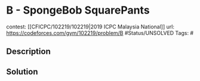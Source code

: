 # B - SpongeBob SquarePants

contest: [[CFICPC/102219/102219|2019 ICPC Malaysia National]]
url: https://codeforces.com/gym/102219/problem/B
#Status/UNSOLVED
Tags: #

## Description

## Solution

